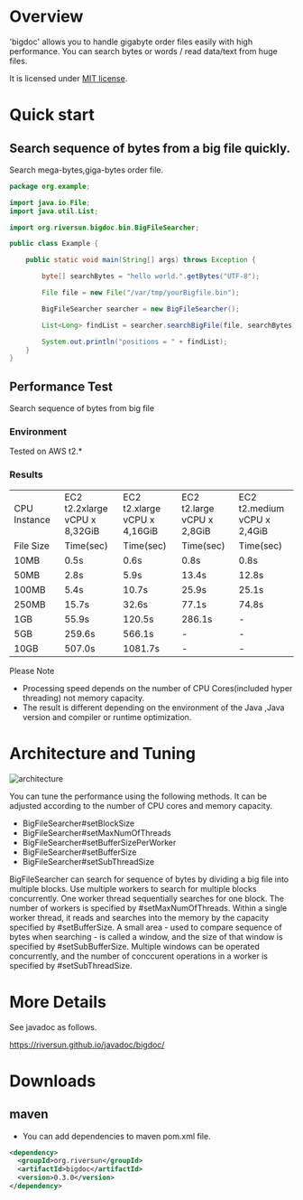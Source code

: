 # Overview
'bigdoc' allows you to handle gigabyte order files easily with high performance.
You can search bytes or words / read data/text from huge files.

It is licensed under [MIT license](https://opensource.org/licenses/MIT).

# Quick start
## Search sequence of bytes from a big file quickly.

Search mega-bytes,giga-bytes order file.

```java
package org.example;

import java.io.File;
import java.util.List;

import org.riversun.bigdoc.bin.BigFileSearcher;

public class Example {

	public static void main(String[] args) throws Exception {

		byte[] searchBytes = "hello world.".getBytes("UTF-8");

		File file = new File("/var/tmp/yourBigfile.bin");

		BigFileSearcher searcher = new BigFileSearcher();

		List<Long> findList = searcher.searchBigFile(file, searchBytes);

		System.out.println("positions = " + findList);
	}
}
```
## Performance Test
Search sequence of bytes from big file

### Environment
Tested on AWS t2.*<br>

### Results
<table>
<tr><td>CPU Instance</td> <td>EC2 t2.2xlarge<br>vCPU x 8,32GiB</td>  <td>EC2 t2.xlarge<br>vCPU x 4,16GiB</td><td>EC2 t2.large<br>vCPU x 2,8GiB</td><td>EC2 t2.medium<br>vCPU x 2,4GiB</td>         </tr>
<tr><td>File Size</td>    <td>Time(sec)</td>                              <td>Time(sec)</td>                           <td>Time(sec)</td>                         <td>Time(sec)</td>                                    </tr>
<tr><td>10MB</td>         <td>0.5s</td>                              <td>0.6s</td>                           <td>0.8s</td>                         <td>0.8s</td>                                     </tr>
<tr><td>50MB</td>         <td>2.8s</td>                              <td>5.9s</td>                           <td>13.4s</td>                        <td>12.8s</td>                                       </tr>
<tr><td>100MB</td>        <td>5.4s</td>                              <td>10.7s</td>                          <td>25.9s</td>                        <td>25.1s</td>                                        </tr>
<tr><td>250MB</td>        <td>15.7s</td>                             <td>32.6s</td>                          <td>77.1s</td>                        <td>74.8s</td>                                          </tr>
<tr><td>1GB</td>          <td>55.9s</td>                             <td>120.5s</td>                         <td>286.1s</td>                            <td>-</td>                                       </tr>
<tr><td>5GB</td>          <td>259.6s</td>                            <td>566.1s</td>                         <td>-</td>                            <td>-</td>                                         </tr>
<tr><td>10GB</td>         <td>507.0s</td>                            <td>1081.7s</td>                        <td>-</td>                            <td>-</td>                                          </tr>
</table>

Please Note

- Processing speed depends on the number of CPU Cores(included hyper threading) not memory capacity.
- The result is different depending on the environment of the Java ,Java version and compiler or runtime optimization.

# Architecture and Tuning

![architecture](https://riversun.github.io/img/bigdoc_how_to_tune.png
 "architecture")

You can tune the performance using the following methods.
It can be adjusted according to the number of CPU cores and memory capacity.

- BigFileSearcher#setBlockSize
- BigFileSearcher#setMaxNumOfThreads
- BigFileSearcher#setBufferSizePerWorker
- BigFileSearcher#setBufferSize
- BigFileSearcher#setSubThreadSize

BigFileSearcher can search for sequence of bytes by dividing a big file into multiple blocks.
Use multiple workers to search for multiple blocks concurrently.
One worker thread sequentially searches for one block.
The number of workers is specified by #setMaxNumOfThreads.
Within a single worker thread, it reads and searches into the memory by the capacity specified by #setBufferSize.
A small area - used to compare sequence of bytes when searching - is called a window, and the size of that window is specified by #setSubBufferSize.
Multiple windows can be operated concurrently, and the number of conccurent operations in a worker is specified by #setSubThreadSize.



# More Details
See javadoc as follows.

https://riversun.github.io/javadoc/bigdoc/

# Downloads
## maven
- You can add dependencies to maven pom.xml file.
```xml
<dependency>
  <groupId>org.riversun</groupId>
  <artifactId>bigdoc</artifactId>
  <version>0.3.0</version>
</dependency>
```
